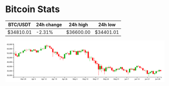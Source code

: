 # Bitcoin Stats

BTC/USDT|24h change|24h high|24h low|
|---|---|---|---|
|$34810.01|-2.31%|$36600.00|$34401.01|

<img src="./chart.svg">
